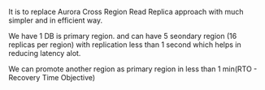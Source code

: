 It is to replace Aurora Cross Region Read Replica approach with much simpler and in efficient way.

We have 1 DB is primary region.
and can have 5 seondary region (16 replicas per region) with replication less than 1 second which helps in reducing latency alot.

We can promote another region as primary region in less than 1 min(RTO - Recovery Time Objective)
